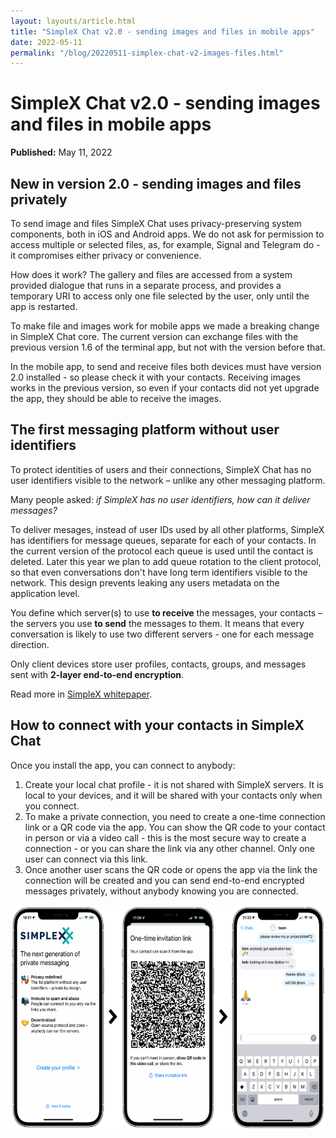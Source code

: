 ```yaml
---
layout: layouts/article.html
title: "SimpleX Chat v2.0 - sending images and files in mobile apps"
date: 2022-05-11
permalink: "/blog/20220511-simplex-chat-v2-images-files.html"
---
```


# SimpleX Chat v2.0 - sending images and files in mobile apps

**Published:** May 11, 2022

## New in version 2.0 - sending images and files privately

To send image and files SimpleX Chat uses privacy-preserving system components, both in iOS and Android apps. We do not ask for permission to access multiple or selected files, as, for example, Signal and Telegram do - it compromises either privacy or convenience.

How does it work? The gallery and files are accessed from a system provided dialogue that runs in a separate process, and provides a temporary URI to access only one file selected by the user, only until the app is restarted.

To make file and images work for mobile apps we made a breaking change in SimpleX Chat core. The current version can exchange files with the previous version 1.6 of the terminal app, but not with the version before that.

In the mobile app, to send and receive files both devices must have version 2.0 installed - so please check it with your contacts. Receiving images works in the previous version, so even if your contacts did not yet upgrade the app, they should be able to receive the images.

## The first messaging platform without user identifiers

To protect identities of users and their connections, SimpleX Chat has no user identifiers visible to the network – unlike any other messaging platform.

Many people asked: _if SimpleX has no user identifiers, how can it deliver messages?_

To deliver mesages, instead of user IDs used by all other platforms, SimpleX has identifiers for message queues, separate for each of your contacts. In the current version of the protocol each queue is used until the contact is deleted. Later this year we plan to add queue rotation to the client protocol, so that even conversations don't have long term identifiers visible to the network. This design prevents leaking any users metadata on the application level.

You define which server(s) to use **to receive** the messages, your contacts – the servers you use **to send** the messages to them. It means that every conversation is likely to use two different servers - one for each message direction.

Only client devices store user profiles, contacts, groups, and messages sent with **2-layer end-to-end encryption**.

Read more in [SimpleX whitepaper](https://github.com/simplex-chat/simplexmq/blob/master/protocol/overview-tjr.md).

## How to connect with your contacts in SimpleX Chat

Once you install the app, you can connect to anybody:

1. Create your local chat profile - it is not shared with SimpleX servers. It is local to your devices, and it will be shared with your contacts only when you connect.
2. To make a private connection, you need to create a one-time connection link or a QR code via the app. You can show the QR code to your contact in person or via a video call - this is the most secure way to create a connection - or you can share the link via any other channel. Only one user can connect via this link.
3. Once another user scans the QR code or opens the app via the link the connection will be created and you can send end-to-end encrypted messages privately, without anybody knowing you are connected.

<img src="../images/conversation.png" alt="Make a private connection" width="594" height="360">
